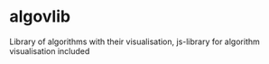 algovlib
========

Library of algorithms with their visualisation, js-library for algorithm visualisation included
